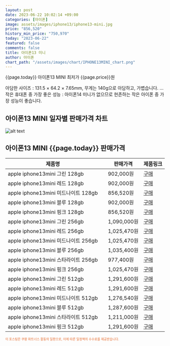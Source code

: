 ```yaml
---
layout: post
date: 2023-06-22 10:02:14 +09:00
categories: [아이폰]
image: assets/images/iphone13/iphone13-mini.jpg
price: "856,520"
history_min_price: "750,970"
today: "2023-06-22"
featured: false
comments: false
title: 아이폰13 미니
author: 아이폰
chart_path: "/assets/images/chart/IPHONE13MINI_chart.png"
---
```


{{page.today}} 아이폰13 MINI 최저가 {{page.price}}원

아담한 사이즈 : 131.5 × 64.2 × 7.65mm, 무게는 140g으로 아담하고, 가볍습니다. ...
작은 휴대폰 중 가장 좋은 성능 : 아이폰14 미니가 없으므로 현존하는 작은 아이폰 중 가장 성능이 좋습니다.

## 아이폰13 MINI  일자별 판매가격 차트
![alt text]({{page.chart_path}} "아이폰13 MINI 판매가격 차트")

## 아이폰13 MINI  {{page.today}} 판매가격
<main>
<table id="rwd-table-large">
  <thead>
    <tr>
      <th>제품명</th>
      <th></th>
      <th>판매가격</th>
      <th>제품링크</th>
    </tr>
  </thead>
  <tbody><tr>
        <td>apple iphone13mini 그린 128gb </td>
        <td></td>
        <td>902,000원</td>
        <td><a href='https://link.coupang.com/a/SOVOH' target='_blank'>구매</a></td>
        </tr><tr>
        <td>apple iphone13mini 레드 128gb </td>
        <td></td>
        <td>902,000원</td>
        <td><a href='https://link.coupang.com/a/SOVSa' target='_blank'>구매</a></td>
        </tr><tr>
        <td>apple iphone13mini 미드나이트 128gb </td>
        <td></td>
        <td>856,520원</td>
        <td><a href='https://link.coupang.com/a/SOVVe' target='_blank'>구매</a></td>
        </tr><tr>
        <td>apple iphone13mini 블루 128gb </td>
        <td></td>
        <td>902,000원</td>
        <td><a href='https://link.coupang.com/a/SOVXj' target='_blank'>구매</a></td>
        </tr><tr>
        <td>apple iphone13mini 핑크 128gb </td>
        <td></td>
        <td>856,520원</td>
        <td><a href='https://link.coupang.com/a/SOVY5' target='_blank'>구매</a></td>
        </tr><tr>
        <td>apple iphone13mini 그린 256gb </td>
        <td></td>
        <td>1,090,000원</td>
        <td><a href='https://link.coupang.com/a/SQ75I' target='_blank'>구매</a></td>
        </tr><tr>
        <td>apple iphone13mini 레드 256gb </td>
        <td></td>
        <td>1,025,470원</td>
        <td><a href='https://link.coupang.com/a/SQ7fL' target='_blank'>구매</a></td>
        </tr><tr>
        <td>apple iphone13mini 미드나이트 256gb </td>
        <td></td>
        <td>1,025,470원</td>
        <td><a href='https://link.coupang.com/a/SQ7tt' target='_blank'>구매</a></td>
        </tr><tr>
        <td>apple iphone13mini 블루 256gb </td>
        <td></td>
        <td>1,035,400원</td>
        <td><a href='https://link.coupang.com/a/SQ7CP' target='_blank'>구매</a></td>
        </tr><tr>
        <td>apple iphone13mini 스타라이트 256gb </td>
        <td></td>
        <td>977,400원</td>
        <td><a href='https://link.coupang.com/a/SQ7JQ' target='_blank'>구매</a></td>
        </tr><tr>
        <td>apple iphone13mini 핑크 256gb </td>
        <td></td>
        <td>1,025,470원</td>
        <td><a href='https://link.coupang.com/a/SQ7Sb' target='_blank'>구매</a></td>
        </tr><tr>
        <td>apple iphone13mini 그린 512gb </td>
        <td></td>
        <td>1,291,600원</td>
        <td><a href='https://link.coupang.com/a/SOWgL' target='_blank'>구매</a></td>
        </tr><tr>
        <td>apple iphone13mini 레드 512gb </td>
        <td></td>
        <td>1,291,600원</td>
        <td><a href='https://link.coupang.com/a/SOWja' target='_blank'>구매</a></td>
        </tr><tr>
        <td>apple iphone13mini 미드나이트 512gb </td>
        <td></td>
        <td>1,276,540원</td>
        <td><a href='https://link.coupang.com/a/SOWk0' target='_blank'>구매</a></td>
        </tr><tr>
        <td>apple iphone13mini 블루 512gb </td>
        <td></td>
        <td>1,287,600원</td>
        <td><a href='https://link.coupang.com/a/SOWmC' target='_blank'>구매</a></td>
        </tr><tr>
        <td>apple iphone13mini 스타라이트 512gb </td>
        <td></td>
        <td>1,211,000원</td>
        <td><a href='https://link.coupang.com/a/SOWoP' target='_blank'>구매</a></td>
        </tr><tr>
        <td>apple iphone13mini 핑크 512gb </td>
        <td></td>
        <td>1,291,600원</td>
        <td><a href='https://link.coupang.com/a/SOWqA' target='_blank'>구매</a></td>
        </tr></tbody>
</table>

</main>
<div style="color:#e56a2c;font-size: 0.7em;" >
이 포스팅은 쿠팡 파트너스 활동의 일환으로, 이에 따른 일정액의 수수료를 제공받습니다.
</div>
